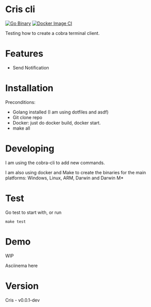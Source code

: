 # Cris cli
[![Go Binary](https://github.com/cmarquezrusso/cris/actions/workflows/go.yml/badge.svg)](https://github.com/cmarquezrusso/cris/actions/workflows/go.yml)
[![Docker Image CI](https://github.com/cmarquezrusso/cris/actions/workflows/docker-image.yml/badge.svg)](https://github.com/cmarquezrusso/cris/actions/workflows/docker-image.yml)


Testing how to create a cobra terminal client. 

# Features

- Send Notification

# Installation

Preconditions:

- Golang installed (I am using dotfiles and asdf)
- Git clone repo
- Docker:
    just do docker build, docker start.
- make all

# Developing
I am using the cobra-cli to add new commands.

I am also using docker and Make to create the binaries for the main platforms: Windows, Linux, ARM, Darwin and Darwin M*

# Test

Go test to start with, or run

```
make test
```

# Demo

WIP 

Asciinema here

# Version 

Cris - v0.0.1-dev
